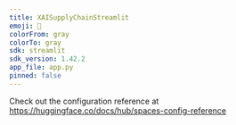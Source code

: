 ```yaml
---
title: XAISupplyChainStreamlit
emoji: 🐢
colorFrom: gray
colorTo: gray
sdk: streamlit
sdk_version: 1.42.2
app_file: app.py
pinned: false
---
```


Check out the configuration reference at https://huggingface.co/docs/hub/spaces-config-reference

